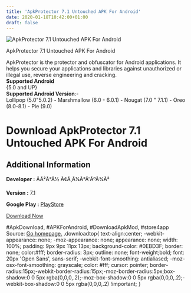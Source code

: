 ```yaml
---
title: 'ApkProtector 7.1 Untouched APK For Android'
date: 2020-01-18T10:42:00+01:00
draft: false
---
```


![ApkProtector 7.1 Untouched APK For Android](https://i2.wp.com/apkhome.net/wp-content/uploads/2020/01/ApkProtector-7.1-Untouched.png "ApkProtector 7.1 Untouched APK For Android")

  

ApkProtector 7.1 Untouched APK For Android

ApkProtector is the protector and obfuscator for Android applications. It helps you secure your applications and libraries against unauthorized or illegal use, reverse engineering and cracking.  
**Supported Android**  
{5.0 and UP}  
**Supported Android Version**:-  
Lollipop (5.0"5.0.2) - Marshmallow (6.0 - 6.0.1) - Nougat (7.0 " 7.1.1) - Oreo (8.0-8.1) - Pie (9.0)

Download ApkProtector 7.1 Untouched APK For Android
===================================================

Additional Information
----------------------

**Developer :** ÃÃ²Ã°Ã½ Ã¢Ã¸Ã¼Ã°Ã'ÃºÃ¾Ã²

**Version :** 7.1

**Google Play :** [PlayStore](https://play.google.com/store/apps/details?id=com.mcal.dexprotect)

  

[Download Now](https://store4app.co/post/apkprotector-7-1-untouched-apk-for-android_1579337315)

  
#ApkDownload, #APKForAndroid, #DownloadApkMod, #store4app  
Source: [Go homepage.](https://store4app.co/post/apkprotector-7-1-untouched-apk-for-android_1579337315) .downloadtop{ text-align:center; -webkit-appearance: none; -moz-appearance: none; appearance: none; width: 100%; padding: 9px 9px 11px 13px; background-color: #0EBD3F; border: none; color:#fff; border-radius: 3px; outline: none; font-weight;bold; font: 20px 'Open Sans', sans-serif; -webkit-font-smoothing: antialiased; -moz-osx-font-smoothing: grayscale; color: #fff; cursor: pointer; border-radius:15px;-webkit-border-radius:15px;-moz-border-radius:5px;box-shadow:0 0 5px rgba(0,0,0,.2);-moz-box-shadow:0 0 5px rgba(0,0,0,.2);-webkit-box-shadow:0 0 5px rgba(0,0,0,.2) !important; }